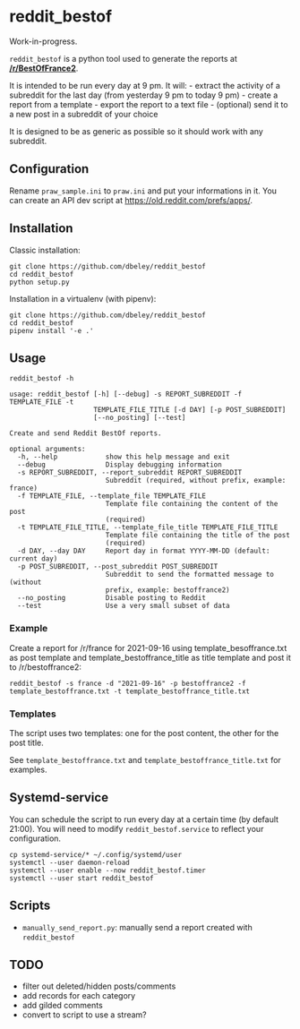 # reddit_bestof

Work-in-progress.

`reddit_bestof` is a python tool used to generate the reports at [**/r/BestOfFrance2**](https://reddit.com/r/bestoffrance2).

It is intended to be run every day at 9 pm. It will:
	- extract the activity of a subreddit for the last day (from yesterday 9 pm to today 9 pm)
	- create a report from a template
	- export the report to a text file
	- (optional) send it to a new post in a subreddit of your choice

It is designed to be as generic as possible so it should work with any subreddit.

## Configuration

Rename `praw_sample.ini` to `praw.ini` and put your informations in it. You can create an API dev script at https://old.reddit.com/prefs/apps/.

## Installation

Classic installation:
```
git clone https://github.com/dbeley/reddit_bestof
cd reddit_bestof
python setup.py
```

Installation in a virtualenv (with pipenv):
```
git clone https://github.com/dbeley/reddit_bestof
cd reddit_bestof
pipenv install '-e .'
```

## Usage

```
reddit_bestof -h
```

```
usage: reddit_bestof [-h] [--debug] -s REPORT_SUBREDDIT -f TEMPLATE_FILE -t
                     TEMPLATE_FILE_TITLE [-d DAY] [-p POST_SUBREDDIT]
                     [--no_posting] [--test]

Create and send Reddit BestOf reports.

optional arguments:
  -h, --help            show this help message and exit
  --debug               Display debugging information
  -s REPORT_SUBREDDIT, --report_subreddit REPORT_SUBREDDIT
                        Subreddit (required, without prefix, example: france)
  -f TEMPLATE_FILE, --template_file TEMPLATE_FILE
                        Template file containing the content of the post
                        (required)
  -t TEMPLATE_FILE_TITLE, --template_file_title TEMPLATE_FILE_TITLE
                        Template file containing the title of the post
                        (required)
  -d DAY, --day DAY     Report day in format YYYY-MM-DD (default: current day)
  -p POST_SUBREDDIT, --post_subreddit POST_SUBREDDIT
                        Subreddit to send the formatted message to (without
                        prefix, example: bestoffrance2)
  --no_posting          Disable posting to Reddit
  --test                Use a very small subset of data
```

### Example

Create a report for /r/france for 2021-09-16 using template_besoffrance.txt as post template and template_bestoffrance_title as title template and post it to /r/bestoffrance2:
```
reddit_bestof -s france -d "2021-09-16" -p bestoffrance2 -f template_bestoffrance.txt -t template_bestoffrance_title.txt
```

### Templates

The script uses two templates: one for the post content, the other for the post title.

See `template_bestoffrance.txt` and `template_bestoffrance_title.txt` for examples.

## Systemd-service

You can schedule the script to run every day at a certain time (by default 21:00). You will need to modify `reddit_bestof.service` to reflect your configuration.

```
cp systemd-service/* ~/.config/systemd/user
systemctl --user daemon-reload
systemctl --user enable --now reddit_bestof.timer
systemctl --user start reddit_bestof
```

## Scripts

- `manually_send_report.py`: manually send a report created with `reddit_bestof`

## TODO

- filter out deleted/hidden posts/comments
- add records for each category
- add gilded comments
- convert to script to use a stream?
